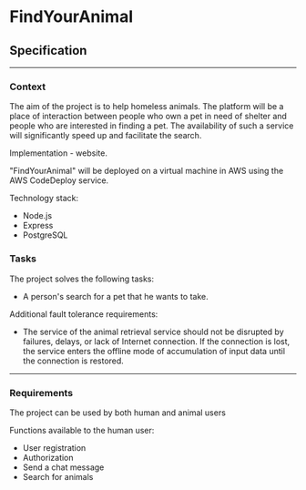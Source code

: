 # FindYourAnimal

## Specification

---

### Context

The aim of the project is to help homeless animals. The platform will be a place of interaction between people who own a pet in need of shelter and people who are interested in finding a pet. The availability of such a service will significantly speed up and facilitate the search.

Implementation - website.

"FindYourAnimal" will be deployed on a virtual machine in AWS using the AWS CodeDeploy service.

Technology stack:
- Node.js
- Express
- PostgreSQL

### Tasks

The project solves the following tasks:

- A person's search for a pet that he wants to take.

Additional fault tolerance requirements:

- The service of the animal retrieval service should not be disrupted by failures, delays, or lack of Internet connection. If the connection is lost, the service enters the offline mode of accumulation of input data until the connection is restored.

---

### Requirements

The project can be used by both human and animal users

Functions available to the human user:

- User registration
- Authorization
- Send a chat message
- Search for animals


